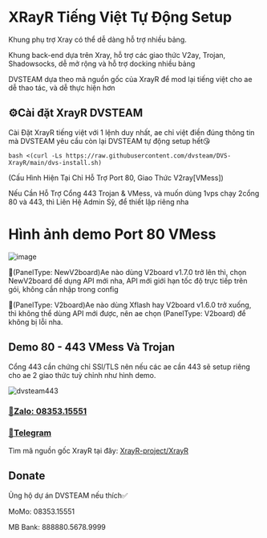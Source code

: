 # XRayR Tiếng Việt Tự Động Setup

Khung phụ trợ Xray có thể dễ dàng hỗ trợ nhiều bảng.

Khung back-end dựa trên Xray, hỗ trợ các giao thức V2ay, Trojan, Shadowsocks, dễ mở rộng và hỗ trợ docking nhiều bảng

DVSTEAM dựa theo mã nguồn gốc của XrayR để mod lại tiếng việt cho ae dễ thao tác, và dễ thực hiện hơn
## ⚙️Cài đặt XrayR DVSTEAM
Cài Đặt XrayR tiếng việt với 1 lệnh duy nhất, ae chỉ việt điền đúng thông tin mà DVSTEAM yêu cầu còn lại DVSTEAM tự động setup hết😘

```
bash <(curl -Ls https://raw.githubusercontent.com/dvsteam/DVS-XrayR/main/dvs-install.sh)
```
(Cấu Hình Hiện Tại Chỉ Hỗ Trợ Port 80, Giao Thức V2ray[VMess])


Nếu Cần Hỗ Trợ Cổng 443 Trojan & VMess, và muốn dùng 1vps chạy 2cổng 80 và 443, thì Liên Hệ Admin Sỹ, để thiết lập riêng nha

# Hình ảnh demo Port 80 VMess

![image](https://github.com/dvsteam/DVS-XrayR/assets/91702958/78d3fd48-04c6-4713-ab39-8baae5d92c92)

🔰(PanelType: NewV2board)Ae nào dùng V2board v1.7.0 trở lên thì, chọn NewV2board để dụng API mới nha, API mới giới hạn tốc độ trực tiếp trên gói, không cần nhập trong config

🔰(PanelType: V2board)Ae nào dùng Xflash hay V2board v1.6.0 trở xuống, thì không thể dùng API mới được, nên ae chọn (PanelType: V2board) để không bị lỗi nha.
## Demo 80 - 443 VMess Và Trojan
Cổng 443 cần chứng chỉ SSl/TLS nên nếu các ae cần 443 sẽ setup riêng cho ae 2 giao thức tuỳ chỉnh như hình demo.

![dvsteam443](https://github.com/dvsteam/DVS-XrayR/assets/91702958/d047396a-f083-4cdf-ab6d-248ba3889b11)

### [🔰Zalo: 08353.15551](https://zalo.me/dvsteam)

### [🔰Telegram](https://t.me/DuongVanSy)
 


Tìm mã nguồn gốc XrayR tại đây: [XrayR-project/XrayR](https://github.com/XrayR-project/XrayR)

## Donate

Ủng hộ dự án DVSTEAM nếu thích✅

MoMo: 08353.15551

MB Bank: 888880.5678.9999
